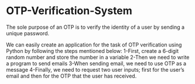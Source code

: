 # OTP-Verification-System

The sole purpose of an OTP is to verify the identity of a user by sending a unique password.

We can easily create an application for the task of OTP verification using Python by following the steps mentioned below:
1-First, create a 6-digit random number and store the number in a variable
2-Then we need to write a program to send emails
3-When sending email, we need to use OTP as a message
4-Finally, we need to request two user inputs; first for the user’s email and then for the OTP that the user has received.

